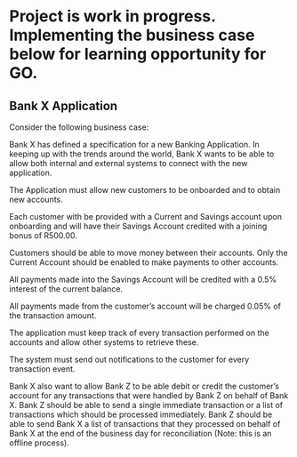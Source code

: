 # Project is work in progress. Implementing the business case below for learning opportunity for GO.

## Bank X Application

Consider the following business case:

Bank X has defined a specification for a new Banking Application. In keeping up with the trends around the world, Bank X
wants to be able to allow both internal and external systems to connect with the new application. 

The Application must allow new customers to be onboarded and to obtain new accounts. 

Each customer with be provided with a Current and Savings account upon onboarding and will have their Savings Account 
credited with a joining bonus of R500.00. 

Customers should be able to move money between their accounts. Only the Current Account should be enabled to make payments to
other accounts. 

All payments made into the Savings Account will be credited with a 0.5% interest of the current balance.

All payments made from the customer’s account will be charged 0.05% of the transaction amount. 

The application must keep track of every transaction performed on the accounts and allow other systems to retrieve these. 

The system must send out notifications to the customer for every transaction event. 

Bank X also want to allow Bank Z to be able debit or credit the customer’s account for any transactions that were handled 
by Bank Z on behalf of Bank X. Bank Z should be able to send a single immediate transaction or a list of transactions 
which should be processed immediately. Bank Z should be able to send Bank X a list of transactions that they processed 
on behalf of Bank X at the end of the business day for reconciliation (Note: this is an offline process).
